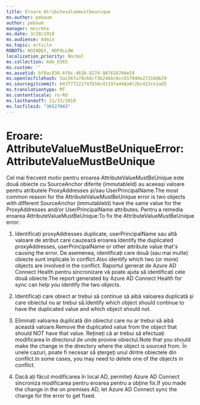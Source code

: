 ```yaml
---
title: Eroare Atributevaluemustbeunique
ms.author: pebaum
author: pebaum
manager: mnirkhe
ms.date: 3/20/2018
ms.audience: Admin
ms.topic: article
ROBOTS: NOINDEX, NOFOLLOW
localization_priority: Normal
ms.collection: Adm_O365
ms.custom: ''
ms.assetid: bf8ac830-6f0c-4616-827d-987616700e59
ms.openlocfilehash: 5ac56fa78c66cf3b246bc0cc01f040e27310d629
ms.sourcegitcommit: b43f77221f47b50c41197a448a9c26c423ce1ad5
ms.translationtype: MT
ms.contentlocale: ro-RO
ms.lasthandoff: 11/15/2019
ms.locfileid: "36527043"
---
```

# <a name="error-attributevaluemustbeunique"></a><span data-ttu-id="a7038-102">Eroare: AttributeValueMustBeUnique</span><span class="sxs-lookup"><span data-stu-id="a7038-102">Error: AttributeValueMustBeUnique</span></span>

<span data-ttu-id="a7038-103">Cel mai frecvent motiv pentru eroarea AttributeValueMustBeUnique este două obiecte cu SourceAnchor diferite (immutableId) au aceeași valoare pentru atributele ProxyAddresses și/sau UserPrincipalName.</span><span class="sxs-lookup"><span data-stu-id="a7038-103">The most common reason for the AttributeValueMustBeUnique error is two objects with different SourceAnchor (immutableId) have the same value for the ProxyAddresses and/or UserPrincipalName attributes.</span></span> <span data-ttu-id="a7038-104">Pentru a remedia eroarea AttributeValueMustBeUnique:</span><span class="sxs-lookup"><span data-stu-id="a7038-104">To fix the AttributeValueMustBeUnique error:</span></span>
  
1. <span data-ttu-id="a7038-105">Identificați proxyAddresses duplicate, userPrincipalName sau altă valoare de atribut care cauzează eroarea.</span><span class="sxs-lookup"><span data-stu-id="a7038-105">Identify the duplicated proxyAddresses, userPrincipalName or other attribute value that's causing the error.</span></span> <span data-ttu-id="a7038-106">De asemenea, identificați care două (sau mai multe) obiecte sunt implicate în conflict.</span><span class="sxs-lookup"><span data-stu-id="a7038-106">Also identify which two (or more) objects are involved in the conflict.</span></span> <span data-ttu-id="a7038-107">Raportul generat de Azure AD Connect Health pentru sincronizare vă poate ajuta să identificați cele două obiecte.</span><span class="sxs-lookup"><span data-stu-id="a7038-107">The report generated by Azure AD Connect Health for sync can help you identify the two objects.</span></span>
    
2. <span data-ttu-id="a7038-108">Identificați care obiect ar trebui să continue să aibă valoarea duplicată și care obiectul nu ar trebui să.</span><span class="sxs-lookup"><span data-stu-id="a7038-108">Identify which object should continue to have the duplicated value and which object should not.</span></span>
    
3. <span data-ttu-id="a7038-109">Eliminați valoarea duplicată din obiectul care nu ar trebui să aibă această valoare.</span><span class="sxs-lookup"><span data-stu-id="a7038-109">Remove the duplicated value from the object that should NOT have that value.</span></span> <span data-ttu-id="a7038-110">Rețineți că ar trebui să efectuați modificarea în directorul de unde provine obiectul.</span><span class="sxs-lookup"><span data-stu-id="a7038-110">Note that you should make the change in the directory where the object is sourced from.</span></span> <span data-ttu-id="a7038-111">În unele cazuri, poate fi necesar să ștergeți unul dintre obiectele din conflict.</span><span class="sxs-lookup"><span data-stu-id="a7038-111">In some cases, you may need to delete one of the objects in conflict.</span></span>
    
4. <span data-ttu-id="a7038-112">Dacă ați făcut modificarea în local AD, permiteți Azure AD Connect sincroniza modificarea pentru eroarea pentru a obține fix.</span><span class="sxs-lookup"><span data-stu-id="a7038-112">If you made the change in the on premises AD, let Azure AD Connect sync the change for the error to get fixed.</span></span>
    

